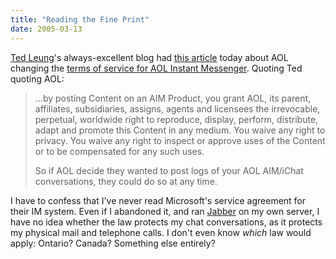 ```yaml
---
title: "Reading the Fine Print"
date: 2005-03-13
---
```

<p><a href="http://www.sauria.com">Ted Leung</a>'s always-excellent blog had
<a href="http://www.sauria.com/blog/2005/03/13#1244">this article</a> today about AOL changing the <a href="http://www.aim.com/tos/tos.adp">terms of service for AOL Instant Messenger</a>.  Quoting Ted quoting AOL:</p>

<blockquote>
<p>…by posting Content on an AIM Product, you grant AOL, its parent, affiliates, subsidiaries, assigns, agents and licensees the irrevocable, perpetual, worldwide right to reproduce, display, perform, distribute, adapt and promote this Content in any medium. You waive any right to privacy. You waive any right to inspect or approve uses of the Content or to be compensated for any such uses.</p>
<p>So if AOL decide they wanted to post logs of your AOL AIM/iChat conversations, they could do so at any time.</p>
</blockquote>

<p>I have to confess that I've never read Microsoft's service agreement for their IM system.  Even if I abandoned it, and ran <a href="http://www.jabber.org">Jabber</a> on my own server, I have no idea whether the law protects my chat conversations, as it protects my physical mail and telephone calls.  I don't even know <em>which</em> law would apply: Ontario?  Canada?  Something else entirely?</p>
